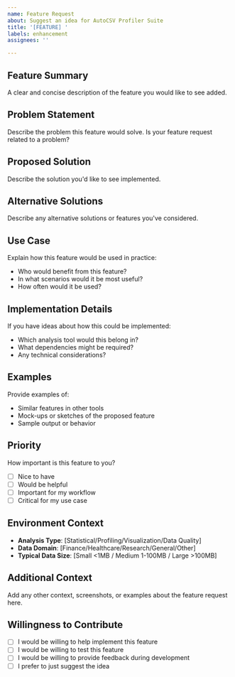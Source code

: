 ```yaml
---
name: Feature Request
about: Suggest an idea for AutoCSV Profiler Suite
title: '[FEATURE] '
labels: enhancement
assignees: ''

---
```


## Feature Summary
A clear and concise description of the feature you would like to see added.

## Problem Statement
Describe the problem this feature would solve. Is your feature request related to a problem?

## Proposed Solution
Describe the solution you'd like to see implemented.

## Alternative Solutions
Describe any alternative solutions or features you've considered.

## Use Case
Explain how this feature would be used in practice:
- Who would benefit from this feature?
- In what scenarios would it be most useful?
- How often would it be used?

## Implementation Details
If you have ideas about how this could be implemented:
- Which analysis tool would this belong in?
- What dependencies might be required?
- Any technical considerations?

## Examples
Provide examples of:
- Similar features in other tools
- Mock-ups or sketches of the proposed feature
- Sample output or behavior

## Priority
How important is this feature to you?
- [ ] Nice to have
- [ ] Would be helpful
- [ ] Important for my workflow
- [ ] Critical for my use case

## Environment Context
- **Analysis Type**: [Statistical/Profiling/Visualization/Data Quality]
- **Data Domain**: [Finance/Healthcare/Research/General/Other]
- **Typical Data Size**: [Small <1MB / Medium 1-100MB / Large >100MB]

## Additional Context
Add any other context, screenshots, or examples about the feature request here.

## Willingness to Contribute
- [ ] I would be willing to help implement this feature
- [ ] I would be willing to test this feature
- [ ] I would be willing to provide feedback during development
- [ ] I prefer to just suggest the idea